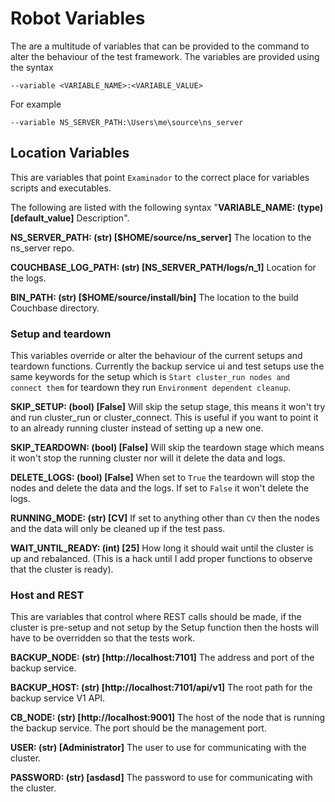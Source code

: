 # Robot Variables

The are a multitude of variables that can be provided to the command to alter the
behaviour of the test framework. The variables are provided using the syntax

```
--variable <VARIABLE_NAME>:<VARIABLE_VALUE>
```
For example
```
--variable NS_SERVER_PATH:\Users\me\source\ns_server
```

## Location Variables

This are variables that point `Examinador` to the correct place for variables scripts and
executables.

The following are listed with the following syntax "**VARIABLE_NAME: (type) [default_value]** Description".

**NS_SERVER_PATH: (str) [$HOME/source/ns_server]** The location to the ns_server repo.

**COUCHBASE_LOG_PATH: (str) [NS_SERVER_PATH/logs/n_1]** Location for the logs.

**BIN_PATH: (str) [$HOME/source/install/bin]** The location to the build Couchbase directory.

### Setup and teardown

This variables override or alter the behaviour of the current setups and teardown functions.
Currently the backup service ui and test setups use the same keywords for the setup which
is `Start cluster_run nodes and connect them` for teardown they run `Environment dependent cleanup`.

**SKIP_SETUP: (bool) [False]** Will skip the setup stage, this means it won't try and run cluster_run or
    cluster_connect. This is useful if you want to point it to an already running cluster
    instead of setting up a new one.

**SKIP_TEARDOWN: (bool) [False]** Will skip the teardown stage which means it won't stop the running cluster
    nor will it delete the data and logs.

**DELETE_LOGS: (bool) [False]** When set to `True` the teardown will stop the nodes and delete the data and
    the logs. If set to `False` it won't delete the logs.

**RUNNING_MODE: (str) [CV]** If set to anything other than `CV` then the nodes and the data will only be
    cleaned up if the test pass.

**WAIT_UNTIL_READY: (int) [25]** How long it should wait until the cluster is up and rebalanced.
    (This is a hack until I add proper functions to observe that the cluster is ready).

### Host and REST

This are variables that control where REST calls should be made, if the cluster is pre-setup and not
setup by the Setup function then the hosts will have to be overridden so that the tests work.

**BACKUP_NODE: (str) [http://localhost:7101]** The address and port of the backup service.

**BACKUP_HOST: (str) [http://localhost:7101/api/v1]** The root path for the backup service V1 API.

**CB_NODE: (str) [http://localhost:9001]** The host of the node that is running the backup service. The
    port should be the management port.

**USER: (str) [Administrator]** The user to use for communicating with the cluster.

**PASSWORD: (str) [asdasd]** The password to use for communicating with the cluster.
